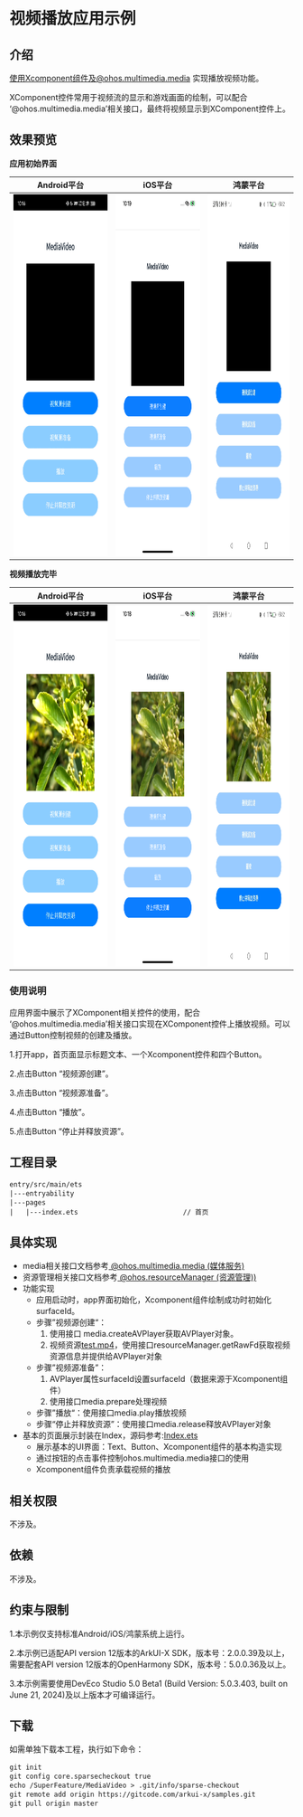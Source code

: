 # 视频播放应用示例
## 介绍

使用Xcomponent组件及@ohos.multimedia.media 实现播放视频功能。

XComponent控件常用于视频流的显示和游戏画面的绘制，可以配合 ‘@ohos.multimedia.media’相关接口，最终将视频显示到XComponent控件上。

## 效果预览

**应用初始界面**

| Android平台                                                  | iOS平台                                                      | 鸿蒙平台                                                     |
| ------------------------------------------------------------ | ------------------------------------------------------------ | ------------------------------------------------------------ |
| <img src="screenshots/devices/Android1.png" width=300 height=640 /> | <img src="screenshots/devices/IOS1.png" width=300 height=640 /> | <img src="screenshots/devices/OH1.png" width=300 height=640 /> |

**视频播放完毕**

| Android平台                                                  | iOS平台                                                      | 鸿蒙平台                                                     |
| ------------------------------------------------------------ | ------------------------------------------------------------ | ------------------------------------------------------------ |
| <img src="screenshots/devices/Android2.png" width=300 height=640 /> | <img src="screenshots/devices/IOS2.png" width=300 height=640 /> | <img src="screenshots/devices/OH2.png" width=300 height=640 /> |

### 使用说明

应用界面中展示了XComponent相关控件的使用，配合 ‘@ohos.multimedia.media’相关接口实现在XComponent控件上播放视频。可以通过Button控制视频的创建及播放。

1.打开app，首页面显示标题文本、一个Xcomponent控件和四个Button。

2.点击Button “视频源创建”。

3.点击Button “视频源准备”。

4.点击Button “播放”。

5.点击Button “停止并释放资源”。

## 工程目录

```
entry/src/main/ets
|---entryability
|---pages
|   |---index.ets                          // 首页
```


## 具体实现

* media相关接口文档参考[ @ohos.multimedia.media (媒体服务)](https://gitcode.com/arkui-x/docs/blob/master/zh-cn/application-dev/reference/apis/js-apis-media.md) 
* 资源管理相关接口文档参考[ @ohos.resourceManager (资源管理))](https://gitcode.com/arkui-x/docs/blob/master/zh-cn/application-dev/reference/apis/js-apis-resource-manager.md) 
* 功能实现
    * 应用启动时，app界面初始化，Xcomponent组件绘制成功时初始化surfaceId。
    * 步骤”视频源创建“：
      1. 使用接口 media.createAVPlayer获取AVPlayer对象。
      2. 视频资源[test.mp4](entry/src/main/resources/rawfile/test.mp4)，使用接口resourceManager.getRawFd获取视频资源信息并提供给AVPlayer对象
    * 步骤”视频源准备”：
      1. AVPlayer属性surfaceId设置surfaceId（数据来源于Xcomponent组件）
      2. 使用接口media.prepare处理视频
    * 步骤”播放“：使用接口media.play播放视频
    * 步骤“停止并释放资源”：使用接口media.release释放AVPlayer对象
* 基本的页面展示封装在Index，源码参考:[Index.ets](entry/src/main/ets/pages/Index.ets)
    * 展示基本的UI界面：Text、Button、Xcomponent组件的基本构造实现
    * 通过按钮的点击事件控制ohos.multimedia.media接口的使用
    * Xcomponent组件负责承载视频的播放

## 相关权限

不涉及。

## 依赖

不涉及。

## 约束与限制

1.本示例仅支持标准Android/iOS/鸿蒙系统上运行。

2.本示例已适配API version 12版本的ArkUI-X SDK，版本号：2.0.0.39及以上，需要配套API version 12版本的OpenHarmony SDK，版本号：5.0.0.36及以上。

3.本示例需要使用DevEco Studio 5.0 Beta1 (Build Version: 5.0.3.403, built on June 21, 2024)及以上版本才可编译运行。

## 下载
如需单独下载本工程，执行如下命令：

```
git init
git config core.sparsecheckout true
echo /SuperFeature/MediaVideo > .git/info/sparse-checkout
git remote add origin https://gitcode.com/arkui-x/samples.git
git pull origin master
```